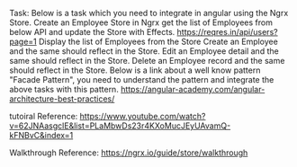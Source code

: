 Task:
Below is a task which you need to integrate in angular using the Ngrx Store.
Create an Employee Store in Ngrx
get the list of Employees from below API and update the Store with Effects.
https://reqres.in/api/users?page=1
Display the list of Employees from the Store
Create an Employee and the same should reflect in the Store.
Edit an Employee detail and the same should reflect in the Store.
Delete an Employee record and the same should reflect in the Store.
Below is a link about a well know pattern "Facade Pattern", you need to understand the pattern and integrate the above tasks with this pattern.
https://angular-academy.com/angular-architecture-best-practices/

tutoiral Reference:
https://www.youtube.com/watch?v=62JNAasgclE&list=PLaMbwDs23r4KXoMucJEyUAvamQ-kFNBvC&index=1

Walkthrough Reference:
https://ngrx.io/guide/store/walkthrough